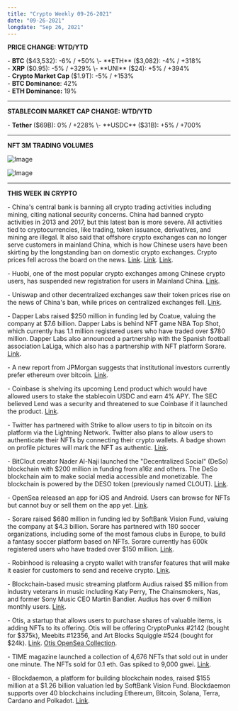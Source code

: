 ```yaml
---
title: "Crypto Weekly 09-26-2021"
date: "09-26-2021"
longdate: "Sep 26, 2021"
---
```


**PRICE CHANGE: WTD/YTD**

\- **BTC** ($43,532): -6% / +50%  
\- **ETH** ($3,082): -4% / +318%  
\- **XRP** ($0.95): -5% / +329%  
\- **UNI** ($24): +5% / +394%  
\- **Crypto Market Cap** ($1.9T): -5% / +153%   
\- **BTC Dominance**: 42%  
\- **ETH Dominance:** 19%



---

**STABLECOIN MARKET CAP CHANGE: WTD/YTD**

\- **Tether** ($69B): 0% / +228%  
\- **USDC** ($31B): +5% / +700%



---

**NFT 3M TRADING VOLUMES**

![Image](/images/09-26-2021-1.png)

![Image](/images/09-26-2021-2.png)

---

**THIS WEEK IN CRYPTO**

\- China's central bank is banning all crypto trading activities including mining, citing national security concerns. China had banned crypto activities in 2013 and 2017, but this latest ban is more severe. All activities tied to cryptocurrencies, like trading, token issuance, derivatives, and mining are illegal. It also said that offshore crypto exchanges can no longer serve customers in mainland China, which is how Chinese users have been skirting by the longstanding ban on domestic crypto exchanges. Crypto prices fell across the board on the news. [Link](https://www.nytimes.com/2021/09/24/business/china-cryptocurrency-bitcoin.html). [Link](https://techcrunch.com/2021/09/24/china-says-all-cryptocurrency-related-transactions-are-illegal/). [Link](https://www.theblockcrypto.com/linked/118581/china-issues-tougher-measures-to-keep-cracking-down-on-crypto-trading).  
  
\- Huobi, one of the most popular crypto exchanges among Chinese crypto users, has suspended new registration for users in Mainland China. [Link](https://www.coindesk.com/markets/2021/09/25/huobi-appears-to-have-suspended-mainland-chinese-new-user-registration/).   
  
\- Uniswap and other decentralized exchanges saw their token prices rise on the news of China's ban, while prices on centralized exchanges fell. [Link](https://www.coindesk.com/markets/2021/09/26/uni-token-rises-20-as-chinas-blanket-ban-on-crypto-businesses-puts-focus-on-decentralized-exchanges/).   
  
\- Dapper Labs raised $250 million in funding led by Coatue, valuing the company at $7.6 billion. Dapper Labs is behind NFT game NBA Top Shot, which currently has 1.1 million registered users who have traded over $780 million. Dapper Labs also announced a partnership with the Spanish football association LaLiga, which also has a partnership with NFT platform Sorare. [Link](https://techcrunch.com/2021/09/22/nba-top-shot-creator-dapper-labs-raises-another-250-million/).   
  
\- A new report from JPMorgan suggests that institutional investors currently prefer ethereum over bitcoin. [Link](https://www.coindesk.com/business/2021/09/23/institutional-investors-preferring-ether-over-bitcoin-now-jpmorgan/).   
  
\- Coinbase is shelving its upcoming Lend product which would have allowed users to stake the stablecoin USDC and earn 4% APY. The SEC believed Lend was a security and threatened to sue Coinbase if it launched the product. [Link](https://blog.coinbase.com/sign-up-to-earn-4-apy-on-usd-coin-with-coinbase-cdad79e5f5eb).   
  
\- Twitter has partnered with Strike to allow users to tip in bitcoin on its platform via the Lightning Network. Twitter also plans to allow users to authenticate their NFTs by connecting their crypto wallets. A badge shown on profile pictures will mark the NFT as authentic. [Link](https://www.theverge.com/2021/9/23/22689806/twitter-bitcoin-lightning-tipping-nft-authentication).   
  
\- BitClout creator Nader Al-Naji launched the "Decentralized Social" (DeSo) blockchain with $200 million in funding from a16z and others. The DeSo blockchain aim to make social media accessible and monetizable. The blockchain is powered by the DESO token (previously named CLOUT). [Link](http:).   
  
\- OpenSea released an app for iOS and Android. Users can browse for NFTs but cannot buy or sell them on the app yet. [Link](https://techcrunch.com/2021/09/17/opensea-released-an-app-but-its-for-browsing-not-buying-and-selling/).   
  
\- Sorare raised $680 million in funding led by SoftBank Vision Fund, valuing the company at $4.3 billion. Sorare has partnered with 180 soccer organizations, including some of the most famous clubs in Europe, to build a fantasy soccer platform based on NFTs. Sorare currently has 600k registered users who have traded over $150 million. [Link](https://techcrunch.com/2021/09/20/sorare-raises-680-million-for-its-fantasy-sports-nft-game/).   
  
\- Robinhood is releasing a crypto wallet with transfer features that will make it easier for customers to send and receive crypto. [Link](https://www.theblockcrypto.com/post/118271/robinhood-rolling-out-crypto-wallet-transfer-features).   
  
\- Blockchain-based music streaming platform Audius raised $5 million from industry veterans in music including Katy Perry, The Chainsmokers, Nas, and former Sony Music CEO Martin Bandier. Audius has over 6 million monthly users. [Link](https://www.theblockcrypto.com/linked/117946/blockchain-based-music-platform-audius-raises-5-million-from-music-industry-giants).   
  
\- Otis, a startup that allows users to purchase shares of valuable items, is adding NFTs to its offering. Otis will be offering CryptoPunks #2142 (bought for $375k), Meebits #12356, and Art Blocks Squiggle #524 (bought for $24k). [Link](https://www.theblockcrypto.com/linked/118451/alternative-investment-startup-otis-adds-nfts-to-possible-venture-options). [Otis OpenSea Collection](https://opensea.io/withOtis).   
  
\- TIME magazine launched a collection of 4,676 NFTs that sold out in under one minute. The NFTs sold for 0.1 eth. Gas spiked to 9,000 gwei. [Link](https://www.theblockcrypto.com/linked/118464/time-magazines-nft-collection-sells-out-in-one-minute-bot-activity-suggested).   
  
\- Blockdaemon, a platform for building blockchain nodes, raised $155 million at a $1.26 billion valuation led by SoftBank Vision Fund. Blockdaemon supports over 40 blockchains including Ethereum, Bitcoin, Solana, Terra, Cardano and Polkadot. [Link](https://www.theblockcrypto.com/linked/118240/blockchain-startup-blockdaemon-raises-155-million-in-series-b-funding).